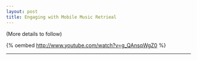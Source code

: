 ```yaml
---
layout: post
title: Engaging with Mobile Music Retrieal
---
```


(More details to follow)

{% oembed http://www.youtube.com/watch?v=g_QAnsqWgZ0 %}

------

